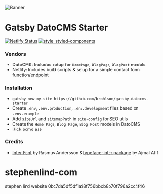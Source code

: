 ![Banner](https://i.imgur.com/KDyK3sU.jpg "Banner")

# Gatsby DatoCMS Starter

[![Netlify Status](https://api.netlify.com/api/v1/badges/6fa40240-03dc-4966-9286-7667ceb79dc4/deploy-status)](https://app.netlify.com/sites/gatsby-datocms-starter/deploys)
[![style: styled-components](https://img.shields.io/badge/style-%F0%9F%92%85%20styled--components-orange.svg?colorB=daa357&colorA=db748e)](https://github.com/styled-components/styled-components)

### Vendors
- DatoCMS: Includes setup for `HomePage`, `BlogPage`, `BlogPost` models 
- Netlify: Includes build scripts & setup for a simple contact form function/endpoint

### Installation
- `gatsby new my-site https://github.com/brohlson/gatsby-datocms-starter`
- Create `.env`, `.env.production`, `.env.development` files based on `.env.example`
- Add `siteUrl` and `sitemapPath` in `site-config` for SEO utils
- Create the `Home Page`, `Blog Page`, `Blog Post` models in  DatoCMS
- Kick some ass 

### Credits 
- [Inter Font](https://rsms.me/inter/) by Rasmus Andersson & [typeface-inter package](https://github.com/ajmalafif/typeface-inter) by Ajmal Afif


# stephenlind-com
stephen lind website
0bc7da5df5df1a98f756bbcb8b70f796a2cc4f46
